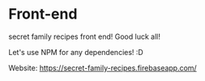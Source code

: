 # Front-end
secret family recipes front end! Good luck all! 

Let's use NPM for any dependencies! :D 

Website: https://secret-family-recipes.firebaseapp.com/
